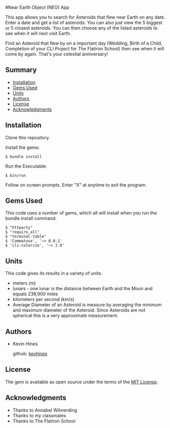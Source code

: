 #Near Earth Object (NEO) App

This app allows you to search for Asteroids that flew near Earth on any date. Enter a date and get a list of asteroids. You can also just view the 5 biggest or 5 closest asteroids. You can then choose any of the listed asteroids to see when it will next visit Earth.

Find an Asteroid that flew by on a important day (Wedding, Birth of a Child, Completion of your CLI Project for The Flatiron School) then see when it will come by again. That's your celestial anniversary!

## Summary

  - [Installation](#Installation)
  - [Gems Used](#gems-used)
  - [Units](#units)  
  - [Authors](#authors)
  - [License](#license)
  - [Acknowledgments](#acknowledgments)

## Installation

Clone this repository.

Install the gems:

    $ bundle install

Run the Executable:

    $ bin/run

Follow on screen prompts. Enter "X" at anytime to exit the program.

## Gems Used

This code uses a number of gems, which all will install when you run the bundle install command:

    $ "httparty"
    $ "require_all"
    $ "terminal-table"
    $ 'Commatose', '~> 0.0.1'
    $ 'cli-colorize', '~> 2.0'

## Units

This code gives its results in a variety of units.

- meters (m)
- lunars - one lunar is the distance between Earth and the Moon and equals 238,900 miles
- kilometers per second (km/s)
- Average Diameter of an Asteroid is measure by averaging the minimum and maximum diameter of the Asteroid. Since Asteroids are not spherical this is a very approximate measurement.


## Authors

  - Kevin Hines

    github: [kevhines](https://github.com/kevhines/)

## License

The gem is available as open source under the terms of the [MIT License](LICENSE.md).

## Acknowledgments

- Thanks to Annabel Wilmerding
- Thanks to my classmates
- Thanks to The Flatiron School